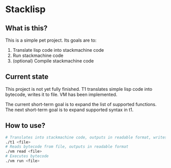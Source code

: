 # Stacklisp

## What is this?
This is a simple pet project. Its goals are to:
1. Translate lisp code into stackmachine code
2. Run stackmachine code
3. (optional) Compile stackmachine code

## Current state
This project is not yet fully finished. T1 translates simple lisp code
into bytecode, writes it to file. VM has been implemented.

The current short-term goal is to expand the list of supported functions.
The next short-term goal is to expand supported syntax in t1.

## How to use?

```sh
# Translates into stackmachine code, outputs in readable format, writes the bytecode to out.bin
./t1 <file>
# Reads bytecode from file, outputs in readable format
./vm read <file>
# Executes bytecode
./vm run <file>
```
